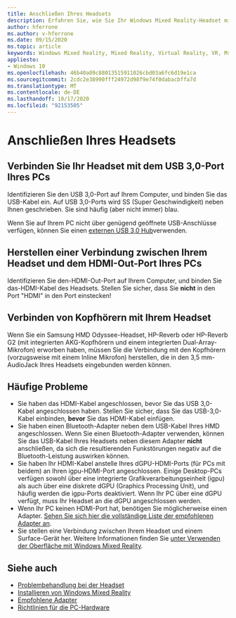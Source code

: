 ```yaml
---
title: Anschließen Ihres Headsets
description: Erfahren Sie, wie Sie Ihr Windows Mixed Reality-Headset mit USB 3,0 und HDMI verbinden und wie Sie dann Ihre Kopfhörer mit dem Headset verbinden.
author: hferrone
ms.author: v-hferrone
ms.date: 09/15/2020
ms.topic: article
keywords: Windows Mixed Reality, Mixed Reality, Virtual Reality, VR, Mr, Headset, Setup, Get Started
appliesto:
- Windows 10
ms.openlocfilehash: 46b40a09c88013515911026cbd03a6fc6d19e1ca
ms.sourcegitcommit: 2cdc2e38990fff24972d98f9e74f0dabacbffa7d
ms.translationtype: MT
ms.contentlocale: de-DE
ms.lasthandoff: 10/17/2020
ms.locfileid: "92153505"
---
```

# <a name="plug-in-your-headset"></a>Anschließen Ihres Headsets

## <a name="connect-your-headset-to-your-pcs-usb-30-port"></a>Verbinden Sie Ihr Headset mit dem USB 3,0-Port Ihres PCs

Identifizieren Sie den USB 3,0-Port auf Ihrem Computer, und binden Sie das USB-Kabel ein. Auf USB 3,0-Ports wird SS (Super Geschwindigkeit) neben Ihnen geschrieben. Sie sind häufig (aber nicht immer) blau.

Wenn Sie auf Ihrem PC nicht über genügend geöffnete USB-Anschlüsse verfügen, können Sie einen [externen USB 3,0 Hub](recommended-adapters-for-windows-mixed-reality-capable-pcs.md#using-external-usb-30-hubs-with-windows-mixed-reality-headsets)verwenden.

## <a name="connect-your-headset-to-your-pcs-hdmi-out-port"></a>Herstellen einer Verbindung zwischen Ihrem Headset und dem HDMI-Out-Port Ihres PCs

Identifizieren Sie den-HDMI-Out-Port auf Ihrem Computer, und binden Sie das-HDMI-Kabel des Headsets. Stellen Sie sicher, dass Sie **nicht** in den Port "HDMI" in den Port einstecken!

## <a name="connect-headphones-to-your-headset"></a>Verbinden von Kopfhörern mit Ihrem Headset

Wenn Sie ein Samsung HMD Odyssee-Headset, HP-Reverb oder HP-Reverb G2 (mit integrierten AKG-Kopfhörern und einem integrierten Dual-Array-Mikrofon) erworben haben, müssen Sie die Verbindung mit den Kopfhörern (vorzugsweise mit einem Inline Mikrofon) herstellen, die in den 3,5 mm-AudioJack Ihres Headsets eingebunden werden können.

## <a name="common-issues"></a>Häufige Probleme
* Sie haben das HDMI-Kabel angeschlossen, bevor Sie das USB 3,0-Kabel angeschlossen haben.  Stellen Sie sicher, dass Sie das USB-3,0-Kabel einbinden, **bevor** Sie das HDMI-Kabel einfügen.
* Sie haben einen Bluetooth-Adapter neben dem USB-Kabel Ihres HMD angeschlossen.  Wenn Sie einen Bluetooth-Adapter verwenden, können Sie das USB-Kabel Ihres Headsets neben diesem Adapter **nicht** anschließen, da sich die resultierenden Funkstörungen negativ auf die Bluetooth-Leistung auswirken können.
* Sie haben Ihr HDMI-Kabel anstelle Ihres dGPU-HDMI-Ports (für PCs mit beidem) an Ihren igpu-HDMI-Port angeschlossen. Einige Desktop-PCs verfügen sowohl über eine integrierte Grafikverarbeitungseinheit (igpu) als auch über eine diskrete dGPU (Graphics Processing Unit), und häufig werden die igpu-Ports deaktiviert. Wenn Ihr PC über eine dGPU verfügt, muss Ihr Headset an die dGPU angeschlossen werden.  
* Wenn Ihr PC keinen HDMI-Port hat, benötigen Sie möglicherweise einen Adapter. [Sehen Sie sich hier die vollständige Liste der empfohlenen Adapter an](recommended-adapters-for-windows-mixed-reality-capable-pcs.md). 
* Sie stellen eine Verbindung zwischen Ihrem Headset und einem Surface-Gerät her. Weitere Informationen finden Sie [unter Verwenden der Oberfläche mit Windows Mixed Reality](windows-mixed-reality-minimum-pc-hardware-compatibility-guidelines.md#windows-mixed-reality-and-surface).

## <a name="see-also"></a>Siehe auch

* [Problembehandlung bei der Headset](headset-connectivity.md)
* [Installieren von Windows Mixed Reality](install-windows-mixed-reality.md)
* [Empfohlene Adapter](recommended-adapters-for-windows-mixed-reality-capable-pcs.md)
* [Richtlinien für die PC-Hardware](windows-mixed-reality-minimum-pc-hardware-compatibility-guidelines.md)
